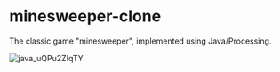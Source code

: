 # minesweeper-clone

The classic game "minesweeper", implemented using Java/Processing.

![java_uQPu2ZIqTY](https://gits-15.sys.kth.se/storage/user/7786/files/58eee88e-3500-4463-a4b8-c8ac8e7fdedb)
